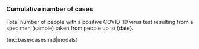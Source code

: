 ### Cumulative number of cases 

Total number of people with a positive COVID-19 virus test resulting from a specimen (sample) taken from people up to {date}.

{inc:base/cases.md|modals}